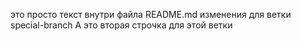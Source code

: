 это просто текст внутри файла README.md
изменения для ветки special-branch
А это вторая строчка для этой ветки